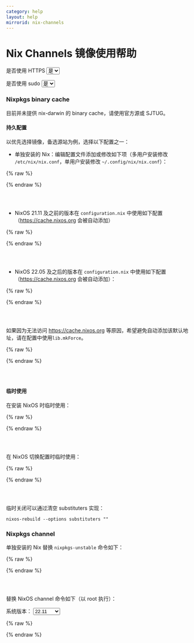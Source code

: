 ```yaml
---
category: help
layout: help
mirrorid: nix-channels
---
```


# Nix Channels 镜像使用帮助

<form class="form-inline">
<div class="form-group">
	<label>是否使用 HTTPS</label>
	<select id="http-select" class="form-control content-select" data-target="#content-0,#content-1,#content-2,#content-3,#content-4,#content-5,#content-6,#content-7">
	  <option data-http_protocol="https://" selected>是</option>
	  <option data-http_protocol="http://">否</option>
	</select>
</div>
</form>


<form class="form-inline">
<div class="form-group">
	<label>是否使用 sudo</label>
	<select id="sudo-select" class="form-control content-select" data-target="#content-0,#content-1,#content-2,#content-3,#content-4,#content-5,#content-6,#content-7">
	  <option data-sudo="sudo " data-sudoE="sudo -E " selected>是</option>
	  <option data-sudo="" data-sudoE="">否</option>
	</select>
</div>
</form>



### Nixpkgs binary cache

目前并未提供 nix-darwin 的 binary cache，请使用官方源或 SJTUG。

#### 持久配置

以优先选择镜像，备选源站为例，选择以下配置之一：

- 单独安装的 Nix：编辑配置文件添加或修改如下项（多用户安装修改 `/etc/nix/nix.conf`，单用户安装修改 `~/.config/nix/nix.conf`）：

    

{% raw %}
<script id="template-0" type="x-tmpl-markup">
    substituters = {{http_protocol}}{{mirror}}/store https://cache.nixos.org/
    </script>
{% endraw %}

<p></p>

<pre>
<code id="content-0" class="language-plaintext" data-template="#template-0" data-select="#http-select,#sudo-select">
</code>
</pre>


- NixOS 21.11 及之前的版本在 `configuration.nix` 中使用如下配置（https://cache.nixos.org 会被自动添加）

    

{% raw %}
<script id="template-1" type="x-tmpl-markup">
    nix.binaryCaches = [ "{{http_protocol}}{{mirror}}/store" ];
    </script>
{% endraw %}

<p></p>

<pre>
<code id="content-1" class="language-nix" data-template="#template-1" data-select="#http-select,#sudo-select">
</code>
</pre>


- NixOS 22.05 及之后的版本在 `configuration.nix` 中使用如下配置（https://cache.nixos.org 会被自动添加）：

    

{% raw %}
<script id="template-2" type="x-tmpl-markup">
    nix.settings.substituters = [ "{{http_protocol}}{{mirror}}/store" ];
    </script>
{% endraw %}

<p></p>

<pre>
<code id="content-2" class="language-nix" data-template="#template-2" data-select="#http-select,#sudo-select">
</code>
</pre>


  如果因为无法访问 https://cache.nixos.org 等原因，希望避免自动添加该默认地址，请在配置中使用`lib.mkForce`。

    

{% raw %}
<script id="template-3" type="x-tmpl-markup">
    # load `lib` into namespace at the file head with `{ config, pkgs, lib, ... }:`
    nix.settings.substituters = lib.mkForce [ "{{http_protocol}}{{mirror}}/store" ];
    </script>
{% endraw %}

<p></p>

<pre>
<code id="content-3" class="language-nix" data-template="#template-3" data-select="#http-select,#sudo-select">
</code>
</pre>


#### 临时使用

在安装 NixOS 时临时使用：



{% raw %}
<script id="template-4" type="x-tmpl-markup">
nixos-install --option substituters "{{http_protocol}}{{mirror}}/store"
</script>
{% endraw %}

<p></p>

<pre>
<code id="content-4" class="language-shell" data-template="#template-4" data-select="#http-select,#sudo-select">
</code>
</pre>


在 NixOS 切换配置时临时使用：



{% raw %}
<script id="template-5" type="x-tmpl-markup">
nixos-rebuild --option substituters "{{http_protocol}}{{mirror}}/store"
</script>
{% endraw %}

<p></p>

<pre>
<code id="content-5" class="language-shell" data-template="#template-5" data-select="#http-select,#sudo-select">
</code>
</pre>


临时关闭可以通过清空 substituters 实现：

```shell
nixos-rebuild --options substituters ""
```

### Nixpkgs channel

单独安装的 Nix 替换 `nixpkgs-unstable` 命令如下：



{% raw %}
<script id="template-6" type="x-tmpl-markup">
nix-channel --add {{http_protocol}}{{mirror}}/nixpkgs-unstable nixpkgs
nix-channel --update
</script>
{% endraw %}

<p></p>

<pre>
<code id="content-6" class="language-bash" data-template="#template-6" data-select="#http-select,#sudo-select">
</code>
</pre>


替换 NixOS channel 命令如下（以 root 执行）：



<form class="form-inline">
<div class="form-group">
  <label>系统版本：</label>
    <select id="select-7-0" class="form-control content-select" data-target="#content-7">
      <option data-version="22.11" selected>22.11</option>
      <option data-version="unstable">unstable</option>
      <option data-version="22.05">22.05</option>
      <option data-version="21.11">21.11</option>
    </select>
</div>
</form>

{% raw %}
<script id="template-7" type="x-tmpl-markup">
nix-channel --add {{http_protocol}}{{mirror}}/nixos-{{version}} nixos
nix-channel --update
</script>
{% endraw %}

<p></p>

<pre>
<code id="content-7" class="language-bash" data-template="#template-7" data-select="#http-select,#sudo-select,#select-7-0">
</code>
</pre>


